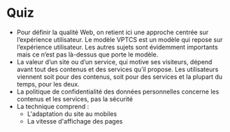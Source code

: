 # Quiz

- Pour définir la qualité Web, on retient ici une approche centrée sur l’expérience utilisateur. Le modèle VPTCS est un modèle qui repose sur l’expérience utilisateur. Les autres sujets sont évidemment importants mais ce n’est pas là-dessus que porte le modèle.
- La valeur d’un site ou d’un service, qui motive ses visiteurs, dépend avant tout des contenus et des services qu’il propose. Les utilisateurs viennent soit pour des contenus, soit pour des services et la plupart du temps, pour les deux.
- La politique de confidentialité des données personnelles concerne les contenus et les services, pas la sécurité
- La technique comprend : 
    - L'adaptation du site au mobiles
    - La vitesse d'affichage des pages